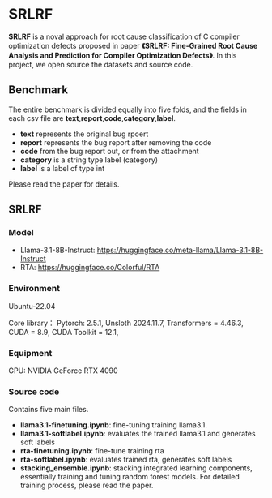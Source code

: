# SRLRF

**SRLRF** is a noval approach for root cause classification of C compiler optimization defects proposed in paper **《SRLRF: Fine-Grained Root Cause Analysis and Prediction for Compiler Optimization Defects》**. In this project, we open source the datasets and source code.

## Benchmark
The entire benchmark is divided equally into five folds, and the fields in each csv file are **text**,**report**,**code**,**category**,**label**.
- **text** represents the original bug rpoert
- **report** represents the bug report after removing the code
- **code** from the bug report out, or from the attachment
- **category** is a string type label (category)
- **label** is a label of type int

Please read the paper for details.

## SRLRF
### Model
- Llama-3.1-8B-Instruct: https://huggingface.co/meta-llama/Llama-3.1-8B-Instruct
- RTA: https://huggingface.co/Colorful/RTA
### Environment
Ubuntu-22.04

Core library：
Pytorch: 2.5.1,
Unsloth 2024.11.7,
Transformers = 4.46.3,
CUDA = 8.9,
CUDA Toolkit = 12.1,

### Equipment
GPU: NVIDIA GeForce RTX 4090
### Source code
Contains five main files.
- **llama3.1-finetuning.ipynb**: fine-tuning training llama3.1.
- **llama3.1-softlabel.ipynb**: evaluates the trained llama3.1 and generates soft labels
- **rta-finetuning.ipynb**: fine-tune training rta
- **rta-softlabel.ipynb**: evaluates trained rta, generates soft labels
- **stacking_ensemble.ipynb**: stacking integrated learning components, essentially training and tuning random forest models.
For detailed training process, please read the paper.


